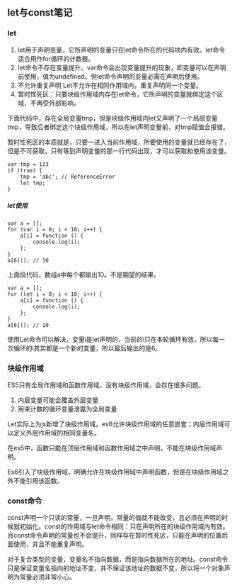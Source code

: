## let与const笔记

### let
1. let用于声明变量，它所声明的变量只在let命令所在的代码块内有效。let命令适合用作for循环的计数器。
2. let命令不存在变量提升。var命令会出现变量提升的现象，即变量可以在声明前使用，值为undefined。但let命令声明的变量必需在声明后使用。
3. 不允许重复声明
Let不允许在相同作用域内，重复声明同一个变量。
4. 暂时性死区：只要块级作用域内存在let命令，它所声明的变量就绑定这个区域，不再受外部影响。
     
下面代码中，存在全局变量tmp，但是块级作用域内let又声明了一个局部变量tmp，导致后者绑定这个块级作用域，所以在let声明变量前，对tmp赋值会报错。

暂时性死区的本质就是，只要一进入当前作用域，所要使用的变量就已经存在了，但是不可获取，只有等到声明变量的那一行代码出现，才可以获取和使用该变量。

```
var tmp = 123
if (true) {
	tmp = 'abc'; // ReferenceError
	let tmp;
}
```

##### let使用
```
var a = [];
for (var i = 0; i < 10; i++) {
	a[i] = function () {     
		console.log(i);   
	}; 
} 
a[6](); // 10
```
上面段代码，数组a中每个都输出10。不是期望的结果。

```
var a = [];
for (let i = 0; i < 10; i++) {
	a[i] = function () {     
		console.log(i);   
	}; 
} 
a[6](); // 10
```
使用Let命令可以解决，变量i是let声明的，当前的i只在本轮循环有效，所以每一次循环的i其实都是一个新的变量，所以最后输出的是6。

### 块级作用域
ES5只有全局作用域和函数作用域，没有块级作用域，会存在很多问题。

1. 内层变量可能会覆盖外层变量
2. 用来计数的循环变量泄露为全局变量

Let实际上为js新增了块级作用域。es6允许块级作用域的任意嵌套；内层作用域可以定义外层作用域的相同变量名。

在es5中，函数只能在顶层作用域和函数作用域之中声明，不能在块级作用域声明。

Es6引入了块级作用域，明确允许在块级作用域中声明函数，但是在块级作用域之外不能引用该函数。

### const命令
const声明一个只读的常量，一旦声明，常量的值就不能改变，且必须在声明的时候就初始化。const的作用域与let命令相同：只在声明所在的块级作用域内有效。且const命令声明的常量也不会提升，同样存在暂时性死区，只能在声明的位置后面使用，并且不能重复声明。

对于复合类型的变量，变量名不指向数据，而是指向数据所在的地址。const命令只是保证变量名指向的地址不变，并不保证该地址的数据不变，所以将一个对象声明为常量必须非常小心。